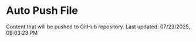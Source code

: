 # Auto Push File

Content that will be pushed to GitHub repository.
Last updated: 07/23/2025, 09:03:23 PM